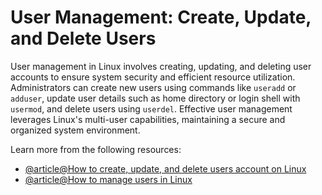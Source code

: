 # User Management: Create, Update, and Delete Users

User management in Linux involves creating, updating, and deleting user accounts to ensure system security and efficient resource utilization. Administrators can create new users using commands like `useradd` or `adduser`, update user details such as home directory or login shell with `usermod`, and delete users using `userdel`. Effective user management leverages Linux's multi-user capabilities, maintaining a secure and organized system environment.

Learn more from the following resources:

- [@article@How to create, update, and delete users account on Linux](https://linuxconfig.org/how-to-create-modify-and-delete-users-account-on-linux)
- [@article@How to manage users in Linux](https://www.freecodecamp.org/news/how-to-manage-users-in-linux/)